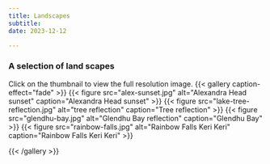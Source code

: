 ```yaml
---
title: Landscapes
subtitle: 
date: 2023-12-12

---
```

### A selection of land scapes
Click on the thumbnail to view the full resolution image.
{{< gallery caption-effect="fade" >}}
  {{< figure src="alex-sunset.jpg" alt="Alexandra Head sunset" caption="Alexandra Head sunset" >}}
  {{< figure src="lake-tree-reflection.jpg" alt="tree reflection" caption="Tree reflection" >}}
  {{< figure src="glendhu-bay.jpg" alt="Glendhu Bay reflection" caption="Glendhu Bay" >}}
  {{< figure src="rainbow-falls.jpg" alt="Rainbow Falls Keri Keri" caption="Rainbow Falls Keri Keri" >}}
  
{{< /gallery >}}

